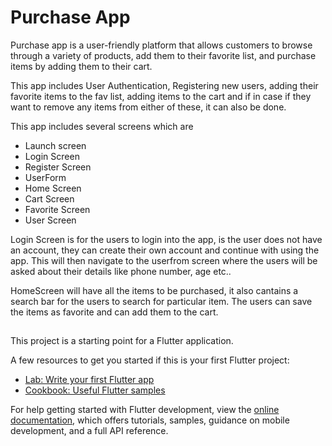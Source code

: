 # Purchase App

Purchase app is a user-friendly platform that allows customers to browse through a variety of products, add them to their favorite list, and purchase items by adding them to their cart.  

This app includes User Authentication, Registering new users, adding their favorite items to the fav list, adding items to the cart and if in case if they want to remove any items from either of these, it can also be done.

This app includes several screens which are
- Launch screen 
- Login Screen
- Register Screen
- UserForm
- Home Screen
- Cart Screen
- Favorite Screen
- User Screen

Login Screen is for the users to login into the app, is the user does not have an account, they can create their own account and continue with using the app. This will then navigate to the userfrom screen where the users will be asked about their details like phone number, age etc..

HomeScreen will have all the items to be purchased, it also cantains a search bar for the users to search for particular item. The users can save the items as favorite and can add them to the cart.


## 

This project is a starting point for a Flutter application.

A few resources to get you started if this is your first Flutter project:

- [Lab: Write your first Flutter app](https://docs.flutter.dev/get-started/codelab)
- [Cookbook: Useful Flutter samples](https://docs.flutter.dev/cookbook)

For help getting started with Flutter development, view the
[online documentation](https://docs.flutter.dev/), which offers tutorials,
samples, guidance on mobile development, and a full API reference.
